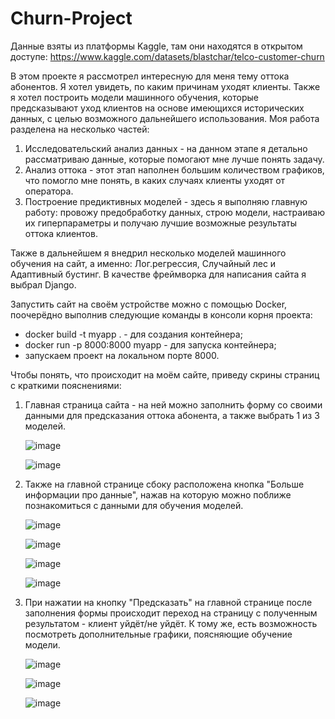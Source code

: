 # Churn-Project
Данные взяты из платформы Kaggle, там они находятся в открытом доступе: https://www.kaggle.com/datasets/blastchar/telco-customer-churn

В этом проекте я рассмотрел интересную для меня тему оттока абонентов. Я хотел увидеть, по каким причинам уходят клиенты. Также я хотел построить модели машинного обучения, которые предсказывают уход клиентов на основе имеющихся исторических данных, с целью возможного дальнейшего использования.
Моя работа разделена на несколько частей:
1) Исследовательский анализ данных - на данном этапе я детально рассматриваю данные, которые помогают мне лучше понять задачу.
2) Анализ оттока - этот этап наполнен большим количеством графиков, что помогло мне понять, в каких случаях клиенты уходят от оператора.
3) Построение предиктивных моделей - здесь я выполняю главную работу: провожу предобработку данных, строю модели, настраиваю их гиперпараметры и получаю лучшие возможные результаты оттока клиентов.


Также в дальнейшем я внедрил несколько моделей машинного обучения на сайт, а именно: Лог.регрессия, Случайный лес и Адаптивный бустинг. В качестве фреймворка для написания сайта я выбрал Django.

Запустить сайт на своём устройстве можно с помощью Docker, поочерёдно выполнив следующие команды в консоли корня проекта:

* docker build -t myapp . - для создания контейнера;
* docker run -p 8000:8000 myapp - для запуска контейнера;
* запускаем проект на локальном порте 8000.

Чтобы понять, что происходит на моём сайте, приведу скрины страниц с краткими пояснениями:

1. Главная страница сайта - на ней можно заполнить форму со своими данными для предсказания оттока абонента, а также выбрать 1 из 3 моделей.

   ![image](https://github.com/user-attachments/assets/33736b75-0dab-47d2-941b-9246ac05ac7c)



   ![image](https://github.com/user-attachments/assets/8658a7cf-5ac7-42a7-be94-17950ad70a0a)


2. Также на главной странице сбоку расположена кнопка "Больше информации про данные", нажав на которую можно поближе познакомиться с данными для обучения моделей.

   ![image](https://github.com/user-attachments/assets/09b91b93-af89-42c0-92d8-08d136323e42)


   ![image](https://github.com/user-attachments/assets/0e890f2f-8a07-4a55-82c1-d7b9a62b1d8d)


   ![image](https://github.com/user-attachments/assets/8bdb47da-0ffc-4d01-bbb1-974f02e93af5)


   ![image](https://github.com/user-attachments/assets/ab347cdb-9df7-46d4-adfb-3388a76395a9)


3. При нажатии на кнопку "Предсказать" на главной странице после заполнения формы происходит переход на страницу с полученным результатом - клиент уйдёт/не уйдёт. К тому же, есть возможность посмотреть дополнительные графики, поясняющие обучение модели.

   ![image](https://github.com/user-attachments/assets/b2947adb-61be-4b90-8e2f-6f329ebce513)


   ![image](https://github.com/user-attachments/assets/a08880ee-df64-4b77-95a0-f7b0d07509c2)


   ![image](https://github.com/user-attachments/assets/556ab4fb-7933-4201-8fcf-dee1c54cf320)
